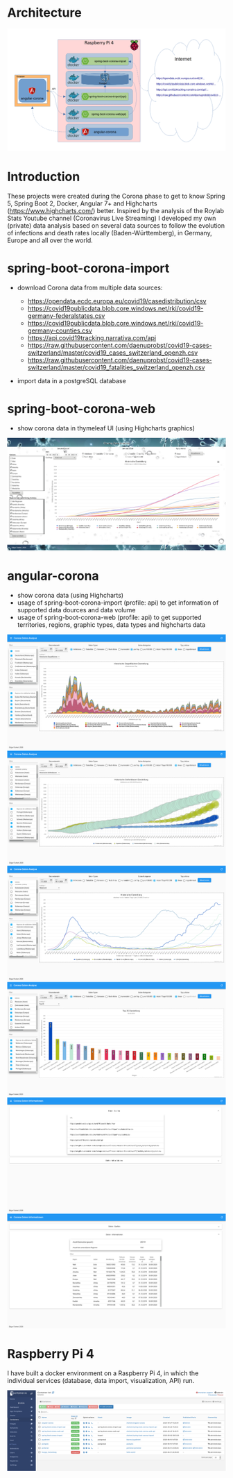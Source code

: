 # Architecture
![corona web](https://github.com/edgarfurkert/corona/blob/master/examples/corona%20-%20architecture.png)

# Introduction
These projects were created during the Corona phase to get to know Spring 5, Spring Boot 2, Docker, Angular 7+ and Highcharts (https://www.highcharts.com/) better.
Inspired by the analysis of the Roylab Stats Youtube channel (Coronavirus Live Streaming) I developed my own (private) data analysis based on several data sources to follow the evolution of infections and death rates locally (Baden-Württemberg), in Germany, Europe and all over the world.

# spring-boot-corona-import
- download Corona data from multiple data sources:
  - https://opendata.ecdc.europa.eu/covid19/casedistribution/csv
  - https://covid19publicdata.blob.core.windows.net/rki/covid19-germany-federalstates.csv
  - https://covid19publicdata.blob.core.windows.net/rki/covid19-germany-counties.csv
  - https://api.covid19tracking.narrativa.com/api
  - https://raw.githubusercontent.com/daenuprobst/covid19-cases-switzerland/master/covid19_cases_switzerland_openzh.csv
  - https://raw.githubusercontent.com/daenuprobst/covid19-cases-switzerland/master/covid19_fatalities_switzerland_openzh.csv

- import data in a postgreSQL database

# spring-boot-corona-web
- show corona data in thymeleaf UI (using Highcharts graphics)

![corona web](https://github.com/edgarfurkert/corona/blob/master/examples/corona%20web%20-%2020201001.png)

# angular-corona
- show corona data (using Highcharts)
- usage of spring-boot-corona-import (profile: api) to get information of supported data dources and data volume
- usage of spring-boot-corona-web (profile: api) to get supported territories, regions, graphic types, data types and highcharts data

![corona1](https://github.com/edgarfurkert/corona/blob/master/examples/corona1%20-%2020201001.png)
![corona2](https://github.com/edgarfurkert/corona/blob/master/examples/corona2%20-%2020201001.png)
![corona3](https://github.com/edgarfurkert/corona/blob/master/examples/corona3%20-%2020201001.png)
![corona4](https://github.com/edgarfurkert/corona/blob/master/examples/corona4%20-%2020201001.png)
![corona data sources](https://github.com/edgarfurkert/corona/blob/master/examples/corona%20-%20datasources.png)
![corona info](https://github.com/edgarfurkert/corona/blob/master/examples/corona%20info%20-%2020201001.png)

# Raspberry Pi 4
I have built a docker environment on a Raspberry Pi 4, in which the individual services (database, data import, visualization, API) run.

![portainer](https://github.com/edgarfurkert/corona/blob/master/examples/raspi-portainer.png)
